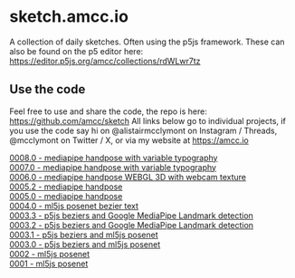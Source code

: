 # sketch.amcc.io

A collection of daily sketches. Often using the p5js framework. These can also be found on the p5 editor here:  
https://editor.p5js.org/amcc/collections/rdWLwr7tz

## Use the code
Feel free to use and share the code, the repo is here: https://github.com/amcc/sketch
All links below go to individual projects, if you use the code say hi on @alistairmcclymont on Instagram / Threads, @mcclymont on Twitter / X, or via my website at https://amcc.io

[0008.0 - mediapipe handpose with variable typography](0008.0)  
[0007.0 - mediapipe handpose with variable typography](0007.0)  
[0006.0 - mediapipe handpose WEBGL 3D with webcam texture](0006.0)  
[0005.2 - mediapipe handpose](0005.2)  
[0005.0 - mediapipe handpose](0005.0)  
[0004.0 - ml5js posenet bezier text](0004.0)  
[0003.3 - p5js beziers and Google MediaPipe Landmark detection](0003.3)  
[0003.2 - p5js beziers and Google MediaPipe Landmark detection](0003.2)  
[0003.1 - p5js beziers and ml5js posenet](0003.1)  
[0003.0 - p5js beziers and ml5js posenet](0003.0)  
[0002 - ml5js posenet](0002)  
[0001 - ml5js posenet](0001)  
